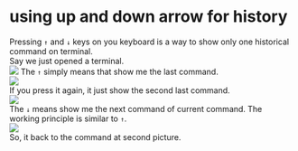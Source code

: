 # using up and down arrow for history
Pressing `↑` and `↓` keys on you keyboard is a way to show only one historical command on terminal.  
Say we just opened a terminal.  
![](/image/using_up_and_down_arrow_for_history/using_up_and_down_arrow_for_history_1.png)
The `↑` simply means that show me the last command.  
![](/image/using_up_and_down_arrow_for_history/using_up_and_down_arrow_for_history_2.png)  
If you press it again, it just show the second last command.  
![](/image/using_up_and_down_arrow_for_history/using_up_and_down_arrow_for_history_3.png)  
The `↓` means show me the next command of current command. The working principle is similar to `↑`.  
![](/image/using_up_and_down_arrow_for_history/using_up_and_down_arrow_for_history_4.png)  
So, it back to the command at second picture. 
